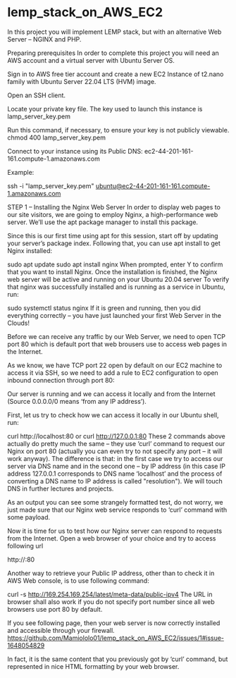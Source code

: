 # lemp_stack_on_AWS_EC2
In this project you will implement LEMP stack, but with an alternative Web Server – NGINX and PHP.

Preparing prerequisites
In order to complete this project you will need an AWS account and a virtual server with Ubuntu Server OS.

Sign in to AWS free tier account and create a new EC2 Instance of t2.nano family with Ubuntu Server 22.04 LTS (HVM) image. 

Open an SSH client.

Locate your private key file. The key used to launch this instance is lamp_server_key.pem

Run this command, if necessary, to ensure your key is not publicly viewable.
 chmod 400 lamp_server_key.pem

Connect to your instance using its Public DNS:
 ec2-44-201-161-161.compute-1.amazonaws.com

Example:

 ssh -i "lamp_server_key.pem" ubuntu@ec2-44-201-161-161.compute-1.amazonaws.com
 
STEP 1 – Installing the Nginx Web Server
In order to display web pages to our site visitors, we are going to employ Nginx, a high-performance web server. We’ll use the apt package manager to 
install this package.

Since this is our first time using apt for this session, start off by updating your server’s package index. Following that, you can use apt install to get 
Nginx installed:

sudo apt update
sudo apt install nginx
When prompted, enter Y to confirm that you want to install Nginx. Once the installation is finished, the Nginx web server will be active and running on your 
Ubuntu 20.04 server
To verify that nginx was successfully installed and is running as a service in Ubuntu, run:

sudo systemctl status nginx
If it is green and running, then you did everything correctly – you have just launched your first Web Server in the Clouds!

Before we can receive any traffic by our Web Server, we need to open TCP port 80 which is default port that web brousers use to access web pages in the Internet.

As we know, we have TCP port 22 open by default on our EC2 machine to access it via SSH, so we need to add a rule to EC2 configuration to open inbound connection through port 80:



Our server is running and we can access it locally and from the Internet (Source 0.0.0.0/0 means ‘from any IP address’).

First, let us try to check how we can access it locally in our Ubuntu shell, run:

curl http://localhost:80
or
curl http://127.0.0.1:80
These 2 commands above actually do pretty much the same – they use ‘curl’ command to request our Nginx on port 80 (actually you can even try to not specify 
any port – it will work anyway). The difference is that: in the first case we try to access our server via DNS name and in the second one – by IP address 
(in this case IP address 127.0.0.1 corresponds to DNS name ‘localhost’ and the process of converting a DNS name to IP address is called "resolution"). 
We will touch DNS in further lectures and projects.

As an output you can see some strangely formatted test, do not worry, we just made sure that our Nginx web service responds to ‘curl’ command with some payload.

Now it is time for us to test how our Nginx server can respond to requests from the Internet.
Open a web browser of your choice and try to access following url

http://<Public-IP-Address>:80
 
 
Another way to retrieve your Public IP address, other than to check it in AWS Web console, is to use following command:

curl -s http://169.254.169.254/latest/meta-data/public-ipv4
The URL in browser shall also work if you do not specify port number since all web browsers use port 80 by default.

If you see following page, then your web server is now correctly installed and accessible through your firewall.
https://github.com/Mamiololo01/lemp_stack_on_AWS_EC2/issues/1#issue-1648054829


In fact, it is the same content that you previously got by ‘curl’ command, but represented in nice HTML formatting by your web browser.
